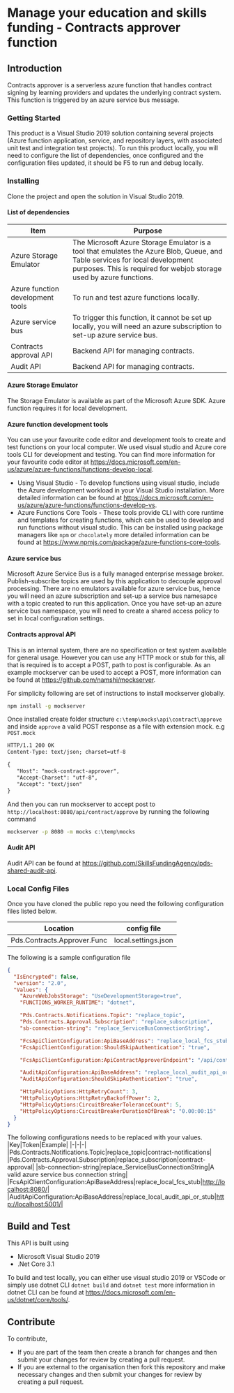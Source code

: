 # Manage your education and skills funding - Contracts approver function

## Introduction

Contracts approver is a serverless azure function that handles contract signing by learning providers and updates the underlying contract system. This function is triggered by an azure service bus message.

### Getting Started

This product is a Visual Studio 2019 solution containing several projects (Azure function application, service, and repository layers, with associated unit test and integration test projects).
To run this product locally, you will need to configure the list of dependencies, once configured and the configuration files updated, it should be F5 to run and debug locally.

### Installing

Clone the project and open the solution in Visual Studio 2019.

#### List of dependencies

|Item |Purpose|
|-------|-------|
|Azure Storage Emulator| The Microsoft Azure Storage Emulator is a tool that emulates the Azure Blob, Queue, and Table services for local development purposes. This is required for webjob storage used by azure functions.|
|Azure function development tools | To run and test azure functions locally. |
|Azure service bus | To trigger this function, it cannot be set up locally, you will need an azure subscription to set-up azure service bus. |
|Contracts approval API | Backend API for managing contracts. |
|Audit API | Backend API for managing contracts. |

#### Azure Storage Emulator

The Storage Emulator is available as part of the Microsoft Azure SDK. Azure function requires it for local development.

#### Azure function development tools

You can use your favourite code editor and development tools to create and test functions on your local computer.
We used visual studio and Azure core tools CLI for development and testing. You can find more information for your favourite code editor at <https://docs.microsoft.com/en-us/azure/azure-functions/functions-develop-local>.

* Using Visual Studio - To develop functions using visual studio, include the Azure development workload in your Visual Studio installation. More detailed information can be found at <https://docs.microsoft.com/en-us/azure/azure-functions/functions-develop-vs>.
* Azure Functions Core Tools - These tools provide CLI with core runtime and templates for creating functions, which can be used to develop and run functions without visual studio. This can be installed using package managers like `npm` or `chocolately` more detailed information can be found at <https://www.npmjs.com/package/azure-functions-core-tools>.

#### Azure service bus

Microsoft Azure Service Bus is a fully managed enterprise message broker.
Publish-subscribe topics are used by this application to decouple approval processing.
There are no emulators available for azure service bus, hence you will need an azure subscription and set-up a service bus namesapce with a topic created to run this application.
Once you have set-up an azure service bus namespace, you will need to create a shared access policy to set in local configuration settings.

#### Contracts approval API

This is an internal system, there are no specification or test system available for general usage. However you can use any HTTP mock or stub for this, all that is required is to accept a POST, path to post is configurable.
As an example mockserver can be used to accept a POST, more information can be found at <https://github.com/namshi/mockserver>.

For simplicity following are set of instructions to install mockserver globally.

```cmd
npm install -g mockserver
```

Once installed create folder structure `c:\temp\mocks\api\contract\approve` and inside `approve` a valid POST response as a file with extension mock.
e.g `POST.mock`

```txt
HTTP/1.1 200 OK
Content-Type: text/json; charset=utf-8

{
   "Host": "mock-contract-approver",
   "Accept-Charset": "utf-8",
   "Accept": "text/json"
}
```

And then you can run mockserver to accept post to `http://localhost:8080/api/contract/approve` by running the following command

```cmd
mockserver -p 8080 -m mocks c:\temp\mocks
```

#### Audit API

Audit API can be found at <https://github.com/SkillsFundingAgency/pds-shared-audit-api>.

### Local Config Files

Once you have cloned the public repo you need the following configuration files listed below.

| Location | config file |
|-------|-------|
| Pds.Contracts.Approver.Func | local.settings.json |

The following is a sample configuration file

```json
{
  "IsEncrypted": false,
  "version": "2.0",
  "Values": {
    "AzureWebJobsStorage": "UseDevelopmentStorage=true",
    "FUNCTIONS_WORKER_RUNTIME": "dotnet",

    "Pds.Contracts.Notifications.Topic": "replace_topic",
    "Pds.Contracts.Approval.Subscription": "replace_subscription",
    "sb-connection-string": "replace_ServiceBusConnectionString",

    "FcsApiClientConfiguration:ApiBaseAddress": "replace_local_fcs_stub",
    "FcsApiClientConfiguration:ShouldSkipAuthentication": "true",

    "FcsApiClientConfiguration:ApiContractApproverEndpoint": "/api/contract/approve",

    "AuditApiConfiguration:ApiBaseAddress": "replace_local_audit_api_or_stub",
    "AuditApiConfiguration:ShouldSkipAuthentication": "true",

    "HttpPolicyOptions:HttpRetryCount": 3,
    "HttpPolicyOptions:HttpRetryBackoffPower": 2,
    "HttpPolicyOptions:CircuitBreakerToleranceCount": 5,
    "HttpPolicyOptions:CircuitBreakerDurationOfBreak": "0.00:00:15"
  }
}
```

The following configurations needs to be replaced with your values.
|Key|Token|Example|
|-|-|-|
|Pds.Contracts.Notifications.Topic|replace_topic|contract-notifications|
|Pds.Contracts.Approval.Subscription|replace_subscription|contract-approval|
|sb-connection-string|replace_ServiceBusConnectionString|A valid azure service bus connection string|
|FcsApiClientConfiguration:ApiBaseAddress|replace_local_fcs_stub|<http://localhost:8080/>|
|AuditApiConfiguration:ApiBaseAddress|replace_local_audit_api_or_stub|<http://localhost:5001/>|

## Build and Test

This API is built using

* Microsoft Visual Studio 2019
* .Net Core 3.1

To build and test locally, you can either use visual studio 2019 or VSCode or simply use dotnet CLI `dotnet build` and `dotnet test` more information in dotnet CLI can be found at <https://docs.microsoft.com/en-us/dotnet/core/tools/>.

## Contribute

To contribute,

* If you are part of the team then create a branch for changes and then submit your changes for review by creating a pull request.
* If you are external to the organisation then fork this repository and make necessary changes and then submit your changes for review by creating a pull request.
